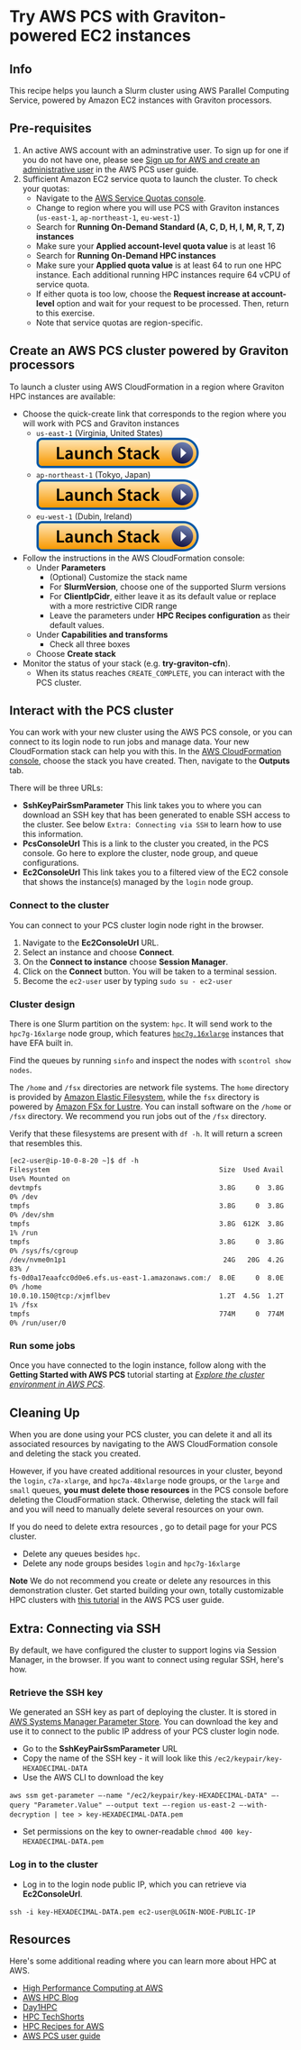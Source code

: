 # Try AWS PCS with Graviton-powered EC2 instances

## Info

This recipe helps you launch a Slurm cluster using AWS Parallel Computing Service, powered by Amazon EC2 instances with Graviton processors.

## Pre-requisites

1. An active AWS account with an adminstrative user. To sign up for one if you do not have one, please see [Sign up for AWS and create an administrative user](https://docs.aws.amazon.com/pcs/latest/userguide/setting-up.html) in the AWS PCS user guide.
2. Sufficient Amazon EC2 service quota to launch the cluster. To check your quotas:
    * Navigate to the [AWS Service Quotas console](https://console.aws.amazon.com/servicequotas/home/services/ec2/quotas). 
    * Change to region where you will use PCS with Graviton instances (`us-east-1`, `ap-northeast-1`, `eu-west-1`)
    * Search for **Running On-Demand Standard (A, C, D, H, I, M, R, T, Z) instances**
    * Make sure your **Applied account-level quota value** is at least 16
    * Search for **Running On-Demand HPC instances**
    * Make sure your **Applied quota value** is at least 64 to run one HPC instance. Each additional running HPC instances require 64 vCPU of service quota.
    * If either quota is too low, choose the **Request increase at account-level** option and wait for your request to be processed. Then, return to this exercise. 
    * Note that service quotas are region-specific. 

## Create an AWS PCS cluster powered by Graviton processors

To launch a cluster using AWS CloudFormation in a region where Graviton HPC instances are available: 

* Choose the quick-create link that corresponds to the region where you will work with PCS and Graviton instances
    * `us-east-1` (Virginia, United States) [![Launch stack](../../../docs/media/launch-stack.svg)](https://console.aws.amazon.com/cloudformation/home?region=us-east-1#/stacks/create/review?stackName=try-graviton-cfn&templateURL=https://aws-hpc-recipes.s3.us-east-1.amazonaws.com/main/recipes/pcs/try_graviton/assets/cluster.cfn.yaml)
    * `ap-northeast-1` (Tokyo, Japan) [![Launch stack](../../../docs/media/launch-stack.svg)](https://console.aws.amazon.com/cloudformation/home?region=ap-northeast-1#/stacks/create/review?stackName=try-graviton-cfn&templateURL=https://aws-hpc-recipes.s3.us-east-1.amazonaws.com/main/recipes/pcs/try_graviton/assets/cluster.cfn.yaml)
    * `eu-west-1` (Dubin, Ireland) [![Launch stack](../../../docs/media/launch-stack.svg)](https://console.aws.amazon.com/cloudformation/home?region=eu-west-1#/stacks/create/review?stackName=try-graviton-cfn&templateURL=https://aws-hpc-recipes.s3.us-east-1.amazonaws.com/main/recipes/pcs/try_graviton/assets/cluster.cfn.yaml)
* Follow the instructions in the AWS CloudFormation console:
    * Under **Parameters**
        * (Optional) Customize the stack name
        * For **SlurmVersion**, choose one of the supported Slurm versions
        * For **ClientIpCidr**, either leave it as its default value or replace with a more restrictive CIDR range
        * Leave the parameters under **HPC Recipes configuration** as their default values.
    * Under **Capabilities and transforms**
        * Check all three boxes
    * Choose **Create stack**
* Monitor the status of your stack (e.g. **try-graviton-cfn**).
    * When its status reaches `CREATE_COMPLETE`, you can interact with the PCS cluster. 

## Interact with the PCS cluster

You can work with your new cluster using the AWS PCS console, or you can connect to its login node to run jobs and manage data. Your new CloudFormation stack can help you with this. In the [AWS CloudFormation console](https://console.amazonaws.com/cloudformation/home), choose the stack you have created. Then, navigate to the **Outputs** tab. 

There will be three URLs:
* **SshKeyPairSsmParameter** This link takes you to where you can download an SSH key that has been generated to enable SSH access to the cluster. See below `Extra: Connecting via SSH` to learn how to use this information.
* **PcsConsoleUrl** This is a link to the cluster you created, in the PCS console. Go here to explore the cluster, node group, and queue configurations. 
* **Ec2ConsoleUrl** This link takes you to a filtered view of the EC2 console that shows the instance(s) managed by the `login` node group. 

### Connect to the cluster

You can connect to your PCS cluster login node right in the browser. 
1. Navigate to the **Ec2ConsoleUrl** URL.
2. Select an instance and choose **Connect**.
3. On the **Connect to instance** choose **Session Manager**.
4. Click on the **Connect** button. You will be taken to a terminal session. 
5. Become the `ec2-user` user by typing `sudo su - ec2-user`

### Cluster design

There is one Slurm partition on the system: `hpc`. It will send work to the `hpc7g-16xlarge` node group, which features [`hpc7g.16xlarge`](https://aws.amazon.com/ec2/instance-types/hpc7g/) instances that have EFA built in. 

Find the queues by running `sinfo` and inspect the nodes with `scontrol show nodes`. 

The `/home` and `/fsx` directories are network file systems. The `home` directory is provided by [Amazon Elastic Filesystem](https://aws.amazon.com/efs/), while the `fsx` directory is powered by [Amazon FSx for Lustre](https://aws.amazon.com/fsx/lustre/). You can install software on the `/home` or `/fsx` directory. We recommend you run jobs out of the `/fsx` directory. 

Verify that these filesystems are present with `df -h`. It will return a screen that resembles this.

```shell
[ec2-user@ip-10-0-8-20 ~]$ df -h
Filesystem                                          Size  Used Avail Use% Mounted on
devtmpfs                                            3.8G     0  3.8G   0% /dev
tmpfs                                               3.8G     0  3.8G   0% /dev/shm
tmpfs                                               3.8G  612K  3.8G   1% /run
tmpfs                                               3.8G     0  3.8G   0% /sys/fs/cgroup
/dev/nvme0n1p1                                       24G   20G  4.2G  83% /
fs-0d0a17eaafcc0d0e6.efs.us-east-1.amazonaws.com:/  8.0E     0  8.0E   0% /home
10.0.10.150@tcp:/xjmflbev                           1.2T  4.5G  1.2T   1% /fsx
tmpfs                                               774M     0  774M   0% /run/user/0
```

### Run some jobs

Once you have connected to the login instance, follow along with the **Getting Started with AWS PCS** tutorial starting at [_Explore the cluster environment in AWS PCS_](https://docs.aws.amazon.com/pcs/latest/userguide/getting-started_explore.html). 

## Cleaning Up

When you are done using your PCS cluster, you can delete it and all its associated resources by navigating to the AWS CloudFormation console and deleting the stack you created.

However, if you have created additional resources in your cluster, beyond the `login`, `c7a-xlarge`, and `hpc7a-48xlarge` node groups, or the `large` and `small` queues, **you must delete those resources** in the PCS console before deleting the CloudFormation stack. Otherwise, deleting the stack will fail and you will need to manually delete several resources on your own. 

If you do need to delete extra resources , go to detail page for your PCS cluster. 
* Delete any queues besides `hpc`.
* Delete any node groups besides `login` and `hpc7g-16xlarge`

**Note** We do not recommend you create or delete any resources in this demonstration cluster. Get started building your own, totally customizable HPC clusters with [this tutorial](https://docs.aws.amazon.com/pcs/latest/userguide/getting-started.html) in the AWS PCS user guide. 

## Extra: Connecting via SSH

By default, we have configured the cluster to support logins via Session Manager, in the browser. If you want to connect using regular SSH, here's how. 

### Retrieve the SSH key

We generated an SSH key as part of deploying the cluster. It is stored in [AWS Systems Manager Parameter Store](https://docs.aws.amazon.com/systems-manager/latest/userguide/systems-manager-parameter-store.html). You can download the key and use it to connect to the public IP address of your PCS cluster login node. 

* Go to the **SshKeyPairSsmParameter** URL
* Copy the name of the SSH key - it will look like this `/ec2/keypair/key-HEXADECIMAL-DATA`
* Use the AWS CLI to download the key

`aws ssm get-parameter —-name "/ec2/keypair/key-HEXADECIMAL-DATA" —-query "Parameter.Value" —-output text —-region us-east-2 —-with-decryption | tee > key-HEXADECIMAL-DATA.pem`

* Set permissions on the key to owner-readable `chmod 400 key-HEXADECIMAL-DATA.pem`

### Log in to the cluster

* Log in to the login node public IP, which you can retrieve via **Ec2ConsoleUrl**.

`ssh -i key-HEXADECIMAL-DATA.pem ec2-user@LOGIN-NODE-PUBLIC-IP`

## Resources

Here's some additional reading where you can learn more about HPC at AWS.

* [High Performance Computing at AWS](https://aws.amazon.com/hpc/)
* [AWS HPC Blog](https://aws.amazon.com/blogs/hpc/)
* [Day1HPC](https://day1hpc.com/)
* [HPC TechShorts](https://www.youtube.com/c/hpctechshorts)
* [HPC Recipes for AWS](https://github.com/aws-samples/aws-hpc-recipes)
* [AWS PCS user guide](https://docs.aws.amazon.com/pcs/)
